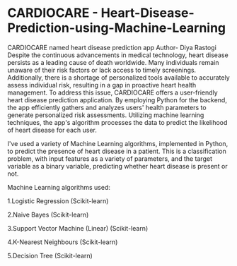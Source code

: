 # CARDIOCARE - Heart-Disease-Prediction-using-Machine-Learning
CARDIOCARE named heart disease prediction app 
Author- Diya Rastogi
Despite the continuous advancements in medical technology, heart disease persists as a leading cause of death worldwide. Many individuals remain unaware of their risk factors or lack access to timely screenings. Additionally, there is a shortage of personalized tools available to accurately assess individual risk, resulting in a gap in proactive heart health management.
To address this issue, CARDIOCARE offers a user-friendly heart disease prediction application. By employing Python for the backend, the app efficiently gathers and analyzes users' health parameters to generate personalized risk assessments. Utilizing machine learning techniques, the app's algorithm processes the data to predict the likelihood of heart disease for each user.

I've used a variety of Machine Learning algorithms, implemented in Python, to predict the presence of heart disease in a patient. This is a classification problem, with input features as a variety of parameters, and the target variable as a binary variable, predicting whether heart disease is present or not.



Machine Learning algorithms used:

1.Logistic Regression (Scikit-learn)

2.Naive Bayes (Scikit-learn)

3.Support Vector Machine (Linear) (Scikit-learn)

4.K-Nearest Neighbours (Scikit-learn)

5.Decision Tree (Scikit-learn)




